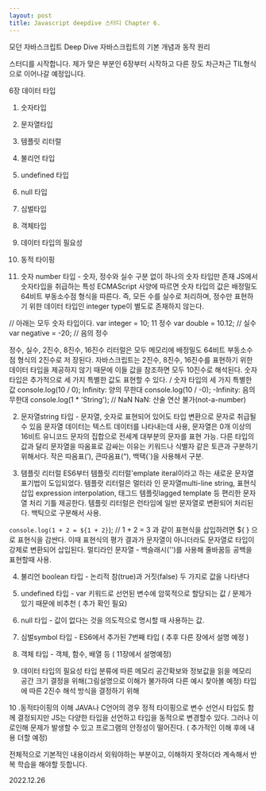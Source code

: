 ```yaml
---
layout: post
title: Javascript deepdive 스터디 Chapter 6.
---
```


모던 자바스크립트 Deep Dive
자바스크립트의 기본 개념과 동작 원리

스터디를 시작합니다.
제가 맞은 부분인 6장부터 시작하고 다른 장도 차근차근 TIL형식으로 이어나갈 예정입니다.

6장 데이터 타입

1. 숫자타입
2. 문자열타입
3. 템플릿 리터럴
4. 불리언 타입
5. undefined 타입
6. null 타입
7. 심벌타입
8. 객체타입
9. 데이터 타입의 필요성
10. 동적 타이핑

1. 숫자 number 타입 - 숫자, 정수와 실수 구분 없이 하나의 숫자 타입만 존재
JS에서 숫자타입을 취급하는 특성
ECMAScript 사양에 따르면 숫자 타입의 값은 배정밀도 64비트 부동소수점 형식을 따른다. 
즉, 모든 수를 실수로 처리하며, 정수만 표현하기 위한 데이터 타입인 integer type이 별도로 존재하지 않는다.

// 아래는  모두 숫자 타입이다.
var integer = 10; 11 정수
var double = 10.12; // 실수
var negative = -20; // 음의 정수

정수, 실수, 2진수, 8진수, 16진수 리터럴은 모두 메모리에 배정밀도 64비트 부동소수점 형식의 2진수로 저
장된다. 자바스크립트는 2진수, 8진수, 16진수를 표현하기 위한 데이터 타입을 제공하지 않기 때문에 이들
값을 참조하면 모두 10진수로 해석된다.
숫자 타입은 추가적으로 세 가지 특별한 값도 표현할 수 있다.
/ 숫자 타입의 세 가지 특별한 값
console.log(10 / 0); Infinity: 양의 무한대
console.log(10 / -0);  -Infinity: 음의 무한대
console.log(1 * 'String'); // NaN NaN: 산술 연산 불가(not-a-number)

2. 문자열string 타입 - 문자열, 숫자로 표현되어 있어도 타입 변환으로 문자로 취급될 수 있음
문자열 데이터는 텍스트 데이터를 나타내는데 사용, 문자열은 0개 이상의 16비트 유니코드 문자의 집합으로 전세계 대부분의 문자를 표현 가능.
다른 타입의 값과 달리 문자열을 따옴표로 감싸는 이유는 키워드나 식별자 같은 토큰과 구분하기 위해서다.
작은 따옴표(’), 큰따옴표(“), 백택(`)을 사용해서 구분.

3. 탬플릿 리터럴
ES6부터 템플릿 리터럴'emplate iteral이라고 하는 새로운 문자열 표기법이 도입되었다. 템플랏 리터럴은 멀터라
인 문자열multi-line string, 표현식 삽입 expression interpolation, 태그드 템플릿lagged template 등 편리한 문자열 처리 기틀 제공한다. 
템플릿 리터럴은 런타임에 일반 문자열로 변환되어 처리된다. 백틱으로 구분해서 사용.

`console.log(1 + 2 = ${1 + 2}`); // 1 + 2 = 3 과 같이 표현식을 삽입하려면 ${ } 으로 표현식을 감싼다. 
이때 표현식의 평가 결과가 문자열이 아니더라도 문자열로 타입이 강제로 변환되어 삽입된다.
멀티라인 문자열 - 백슬래시('\')를 사용해 줄바꿈등 공백을 표현할때 사용.

4. 불리언 boolean 타입 - 논리적 참(true)과 거짓(false) 두 가지로 값을 나타낸다
5. undefined 타입 - var 키워드로 선언된 변수에 암묵적으로 할당되는 값 / 문제가 있기 때문에 비추천 ( 추가 확인 필요)
6. null 타입 - 값이 없다는 것을 의도적으로 명시할 때 사용하는 값.
7. 심벌symbol 타입 - ES6에서 추가된 7번째 타입 ( 추후 다른 장에서 설명 예정 )
8. 객체 타입 - 객체, 함수, 배열 등 ( 11장에서 설명예정)


9. 데이터 타입의 필요성
타입 분류에 따른 메모리 공간확보와 정보값을 읽을 메모리 공간 크기 결정을 위해(그림설명으로 이해가 불가하여 다른 예시 찾아볼 예정)
타입에 따른 2진수 해석 방식을 결정하기 위해

10 .동적타이핑의 이해
JAVA나 C언어의 경우 정적 타이핑으로 변수 선언시 타입도 함께 결정되지만 JS는 다양한 타입을 선언하고 타입을 동적으로 변경할수 있다. 
그러나 이로인해 문제가 발생할 수 있고 프로그램의 안정성이 떨어진다.
( 추가적인 이해 후에 내용 더할 예정)


전체적으로 기본적인 내용이라서 외워야하는 부분이고, 이해하지 못하더라 계속해서 반복 학습을 해야할 듯합니다.

2022.12.26
